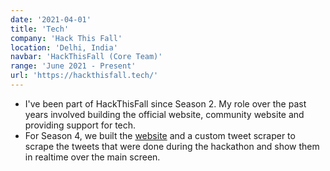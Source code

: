 ```yaml
---
date: '2021-04-01'
title: 'Tech'
company: 'Hack This Fall'
location: 'Delhi, India'
navbar: 'HackThisFall (Core Team)'
range: 'June 2021 - Present'
url: 'https://hackthisfall.tech/'
---
```


- I've been part of HackThisFall since Season 2. My role over the past years involved building the official website, community website and providing support for tech.
- For Season 4, we built the [website](https://s4.hackthisfall.tech) and a custom tweet scraper to scrape the tweets that were done during the hackathon and show them in realtime over the main screen.
